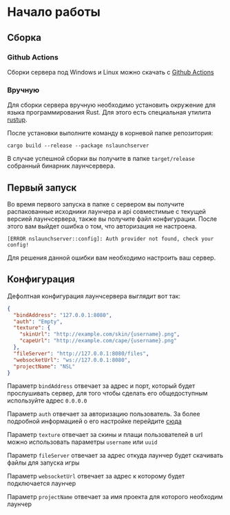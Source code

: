 # Начало работы

## Сборка

### Github Actions

Сборки сервера под Windows и Linux можно скачать с [Github Actions](https://github.com/team-ns/launcher/actions?query=workflow%3A%22Build+nslaunchserver%22)

### Вручную

Для сборки сервера вручную необходимо установить окружение для языка программирования Rust. Для этого есть специальная утилита [rustup](https://rustup.rs/).

После установки выполните команду в корневой папке репозитория:

```
cargo build --release --package nslaunchserver
```

В случае успешной сборки вы получите в папке `target/release` собранный бинарник лаунчсервера.

## Первый запуск

Во время первого запуска в папке с сервером вы получите распакованные исходники лаунчера и api совместимые с текущей версией лаунчсервера, также вы получите файл конфигурации. После этого вам выйдет ошибка о том, что авторизация не настроена.

```
[ERROR nslaunchserver::config]: Auth provider not found, check your config!
```

Для решения данной ошибки вам необходимо настроить ваш сервер.

## Конфигурация

Дефолтная конфигурация лаунчсервера выглядит вот так:

``` json
{
  "bindAddress": "127.0.0.1:8080",
  "auth": "Empty",
  "texture": {
    "skinUrl": "http://example.com/skin/{username}.png",
    "capeUrl": "http://example.com/cape/{username}.png"
  },
  "fileServer": "http://127.0.0.1:8080/files",
  "websocketUrl": "ws://127.0.0.1:8080",
  "projectName": "NSL"
}
```

Параметр `bindAddress` отвечает за адрес и порт, который будет прослушивать сервер, для того чтобы сделать его общедоступным используйте адрес `0.0.0.0`

Параметр `auth` отвечает за авторизацию пользователь. За более подробной информацией о его настройке перейдите [сюда](auth.md)

Параметр `texture` отвечает за скины и плащи пользователей в url можно использовать параметры `username` или `uuid`

Параметр `fileServer` отвечает за адрес откуда лаунчер будет скачивать файлы для запуска игры

Параметр `websocketUrl` отвечает за адрес к которому будет подключается лаунчер

Параметр `projectName` отвечает за имя проекта для которого необходим лаунчер
